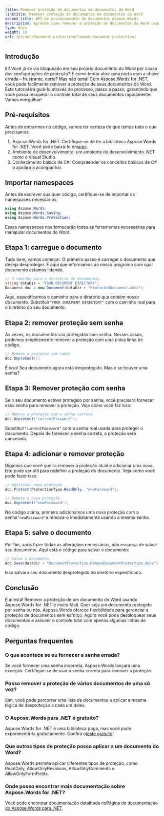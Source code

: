 ```yaml
---
title: Remover proteção de documentos em documentos do Word
linktitle: Remover proteção de documentos em documentos do Word
second_title: API de processamento de documentos Aspose.Words
description: Aprenda como remover a proteção de documentos do Word usando Aspose.Words for .NET. Siga nosso guia passo a passo para desproteger facilmente seus documentos.
type: docs
weight: 10
url: /pt/net/document-protection/remove-document-protection/
---
```


## Introdução

Ei! Você já se viu bloqueado em seu próprio documento do Word por causa das configurações de proteção? É como tentar abrir uma porta com a chave errada – frustrante, certo? Mas não tema! Com Aspose.Words for .NET, você pode facilmente remover a proteção de seus documentos do Word. Este tutorial irá guiá-lo através do processo, passo a passo, garantindo que você possa recuperar o controle total de seus documentos rapidamente. Vamos mergulhar!

## Pré-requisitos

Antes de entrarmos no código, vamos ter certeza de que temos tudo o que precisamos:

1.  Aspose.Words for .NET: Certifique-se de ter a biblioteca Aspose.Words for .NET. Você pode baixá-lo em[aqui](https://releases.aspose.com/words/net/).
2. Ambiente de desenvolvimento: um ambiente de desenvolvimento .NET como o Visual Studio.
3. Conhecimento básico de C#: Compreender os conceitos básicos de C# o ajudará a acompanhar.

## Importar namespaces

Antes de escrever qualquer código, certifique-se de importar os namespaces necessários:

```csharp
using Aspose.Words;
using Aspose.Words.Saving;
using Aspose.Words.Protection;
```

Esses namespaces nos fornecerão todas as ferramentas necessárias para manipular documentos do Word.

## Etapa 1: carregue o documento

Tudo bem, vamos começar. O primeiro passo é carregar o documento que deseja desproteger. É aqui que informamos ao nosso programa com qual documento estamos lidando.

```csharp
// O caminho para o diretório de documentos.
string dataDir = "YOUR DOCUMENT DIRECTORY";
Document doc = new Document(dataDir + "ProtectedDocument.docx");
```

 Aqui, especificamos o caminho para o diretório que contém nosso documento. Substituir`"YOUR DOCUMENT DIRECTORY"` com o caminho real para o diretório do seu documento.

## Etapa 2: remover proteção sem senha

Às vezes, os documentos são protegidos sem senha. Nesses casos, podemos simplesmente remover a proteção com uma única linha de código.

```csharp
// Remova a proteção sem senha
doc.Unprotect();
```

É isso! Seu documento agora está desprotegido. Mas e se houver uma senha?

## Etapa 3: Remover proteção com senha

Se o seu documento estiver protegido por senha, você precisará fornecer essa senha para remover a proteção. Veja como você faz isso:

```csharp
// Remova a proteção com a senha correta
doc.Unprotect("currentPassword");
```

 Substituir`"currentPassword"` com a senha real usada para proteger o documento. Depois de fornecer a senha correta, a proteção será cancelada.

## Etapa 4: adicionar e remover proteção

Digamos que você queira remover a proteção atual e adicionar uma nova. Isto pode ser útil para redefinir a proteção do documento. Veja como você pode fazer isso:

```csharp
// Adicionar nova proteção
doc.Protect(ProtectionType.ReadOnly, "newPassword");

// Remova a nova proteção
doc.Unprotect("newPassword");
```

 No código acima, primeiro adicionamos uma nova proteção com a senha`"newPassword"`e remova-o imediatamente usando a mesma senha.

## Etapa 5: salve o documento

Por fim, após fazer todas as alterações necessárias, não esqueça de salvar seu documento. Aqui está o código para salvar o documento:

```csharp
// Salve o documento
doc.Save(dataDir + "DocumentProtection.RemoveDocumentProtection.docx");
```

Isso salvará seu documento desprotegido no diretório especificado.

## Conclusão

E aí está! Remover a proteção de um documento do Word usando Aspose.Words for .NET é muito fácil. Quer seja um documento protegido por senha ou não, Aspose.Words oferece flexibilidade para gerenciar a proteção de documentos sem esforço. Agora você pode desbloquear seus documentos e assumir o controle total com apenas algumas linhas de código.

## Perguntas frequentes

### O que acontece se eu fornecer a senha errada?

Se você fornecer uma senha incorreta, Aspose.Words lançará uma exceção. Certifique-se de usar a senha correta para remover a proteção.

### Posso remover a proteção de vários documentos de uma só vez?

Sim, você pode percorrer uma lista de documentos e aplicar a mesma lógica de desproteção a cada um deles.

### O Aspose.Words para .NET é gratuito?

 Aspose.Words for .NET é uma biblioteca paga, mas você pode experimentá-la gratuitamente. Confira o[teste gratuito](https://releases.aspose.com/)!

### Que outros tipos de proteção posso aplicar a um documento do Word?

Aspose.Words permite aplicar diferentes tipos de proteção, como ReadOnly, AllowOnlyRevisions, AllowOnlyComments e AllowOnlyFormFields.

### Onde posso encontrar mais documentação sobre Aspose.Words for .NET?

 Você pode encontrar documentação detalhada no[Página de documentação do Aspose.Words para .NET](https://reference.aspose.com/words/net/).
